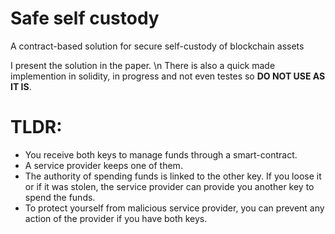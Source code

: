 # Safe self custody
A contract-based solution for secure self-custody of blockchain assets

I present the solution in the paper.
\n There is also a quick made implemention in solidity, in progress and not even testes so **DO NOT USE AS IT IS**.


# TLDR: 
- You receive both keys to manage funds through a smart-contract.
- A service provider keeps one of them.
- The authority of spending funds is linked to the other key. If you loose it or if it was stolen, the service provider can provide you another key to spend the funds.
- To protect yourself from malicious service provider, you can prevent any action of the provider if you have both keys.
